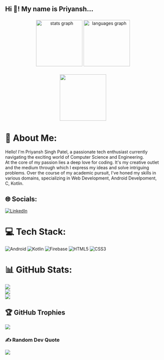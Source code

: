 <h2 align="left">Hi 👋! My name is Priyansh...</h2>

###

<div align="center">
  <img src="https://github-readme-stats.vercel.app/api?username=Priyansh-Singh-Patel&hide_title=false&hide_rank=false&show_icons=true&include_all_commits=true&count_private=true&disable_animations=false&theme=dracula&locale=en&hide_border=false" height="150" alt="stats graph"  />
  <img src="https://github-readme-stats.vercel.app/api/top-langs?username=Priyansh-Singh-Patel&locale=en&hide_title=false&layout=compact&card_width=320&langs_count=5&theme=dracula&hide_border=false" height="150" alt="languages graph"  />
</div>

###

<div align="center">
  <img height="150" src="https://media.giphy.com/media/v1.Y2lkPTc5MGI3NjExajl3Zm13OWprOTJjMGd6dGFqemY2dnZzd2QwaXRrZ3cwcGgyaTMyeCZlcD12MV9naWZzX3NlYXJjaCZjdD1n/bGgsc5mWoryfgKBx1u/giphy.gif"  />
</div>

###

# 💫 About Me:
Hello! I'm Priyansh Singh Patel, a passionate tech enthusiast currently navigating the exciting world of Computer Science and Engineering.<br>
At the core of my passion lies a deep love for coding. It's my creative outlet and the medium through which I express my ideas and solve intriguing problems. Over the course of my academic pursuit, I've honed my skills in various domains, specializing in Web Development, Android Develpoment, C, Kotlin.

## 🌐 Socials:
[![LinkedIn](https://img.shields.io/badge/LinkedIn-%230077B5.svg?logo=linkedin&logoColor=white)](https://www.linkedin.com/in/priyansh-singh-patel-27012004dev/) 

# 💻 Tech Stack:
![Android](https://img.shields.io/badge/android-%233DDC84.svg?style=flat&logo=android&logoColor=white) 
![Kotlin](https://img.shields.io/badge/kotlin-%230095D5.svg?style=flat&logo=kotlin&logoColor=white) 
![Firebase](https://img.shields.io/badge/firebase-%23039BE5.svg?style=flat&logo=firebase) 
![HTML5](https://img.shields.io/badge/html5-%23E34F26.svg?style=flat&logo=html5&logoColor=white) 
![CSS3](https://img.shields.io/badge/css3-%231572B6.svg?style=flat&logo=css3&logoColor=white)

# 📊 GitHub Stats:
![](https://github-readme-stats.vercel.app/api?username=Priyansh-Singh-Patel&theme=omni&hide_border=false&include_all_commits=true&count_private=false)<br/>
![](https://github-readme-streak-stats.herokuapp.com/?user=Priyansh-Singh-Patel&theme=omni&hide_border=false)<br/>
![](https://github-readme-stats.vercel.app/api/top-langs/?username=Priyansh-Singh-Patel&theme=omni&hide_border=false&include_all_commits=true&count_private=false&layout=compact)

## 🏆 GitHub Trophies
![](https://github-profile-trophy.vercel.app/?username=Priyansh-Singh-Patel&theme=nord&no-frame=false&no-bg=false&margin-w=4)

### ✍️ Random Dev Quote
![](https://quotes-github-readme.vercel.app/api?type=horizontal&theme=radical)

